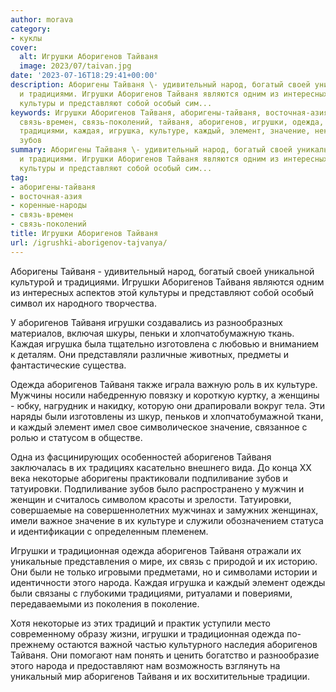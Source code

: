 ```yaml
---
author: morava
category:
- куклы
cover:
  alt: Игрушки Аборигенов Тайваня
  image: 2023/07/taivan.jpg
date: '2023-07-16T18:29:41+00:00'
description: Аборигены Тайваня \- удивительный народ, богатый своей уникальной культурой
  и традициями. Игрушки Аборигенов Тайваня являются одним из интересных аспектов этой
  культуры и представляют собой особый сим...
keywords: Игрушки Аборигенов Тайваня, аборигены-тайваня, восточная-азия, коренные-народы,
  связь-времен, связь-поколений, тайваня, аборигенов, игрушки, одежда, аборигены,
  традициями, каждая, игрушка, культуре, каждый, элемент, значение, некоторые, подпиливание,
  зубов
summary: Аборигены Тайваня \- удивительный народ, богатый своей уникальной культурой
  и традициями. Игрушки Аборигенов Тайваня являются одним из интересных аспектов этой
  культуры и представляют собой особый сим...
tag:
- аборигены-тайваня
- восточная-азия
- коренные-народы
- связь-времен
- связь-поколений
title: Игрушки Аборигенов Тайваня
url: /igrushki-aborigenov-tajvanya/
---
```


Аборигены Тайваня \- удивительный народ, богатый своей уникальной культурой и традициями. Игрушки Аборигенов Тайваня являются одним из интересных аспектов этой культуры и представляют собой особый символ их народного творчества.

У аборигенов Тайваня игрушки создавались из разнообразных материалов, включая шкуры, пеньки и хлопчатобумажную ткань. Каждая игрушка была тщательно изготовлена с любовью и вниманием к деталям. Они представляли различные животных, предметы и фантастические существа.

Одежда аборигенов Тайваня также играла важную роль в их культуре. Мужчины носили набедренную повязку и короткую куртку, а женщины \- юбку, нагрудник и накидку, которую они драпировали вокруг тела. Эти наряды были изготовлены из шкур, пеньков и хлопчатобумажной ткани, и каждый элемент имел свое символическое значение, связанное с ролью и статусом в обществе.

Одна из фасцинирующих особенностей аборигенов Тайваня заключалась в их традициях касательно внешнего вида. До конца XX века некоторые аборигены практиковали подпиливание зубов и татуировки. Подпиливание зубов было распространено у мужчин и женщин и считалось символом красоты и зрелости. Татуировки, совершаемые на совершеннолетних мужчинах и замужних женщинах, имели важное значение в их культуре и служили обозначением статуса и идентификации с определенным племенем.

Игрушки и традиционная одежда аборигенов Тайваня отражали их уникальные представления о мире, их связь с природой и их историю. Они были не только игровыми предметами, но и символами истории и идентичности этого народа. Каждая игрушка и каждый элемент одежды были связаны с глубокими традициями, ритуалами и повериями, передаваемыми из поколения в поколение.

Хотя некоторые из этих традиций и практик уступили место современному образу жизни, игрушки и традиционная одежда по-прежнему остаются важной частью культурного наследия аборигенов Тайваня. Они помогают нам понять и ценить богатство и разнообразие этого народа и предоставляют нам возможность взглянуть на уникальный мир аборигенов Тайваня и их восхитительные традиции.